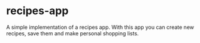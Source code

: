 # recipes-app
A simple implementation of a recipes app. With this app you can create new recipes, save them and make personal shopping lists.
